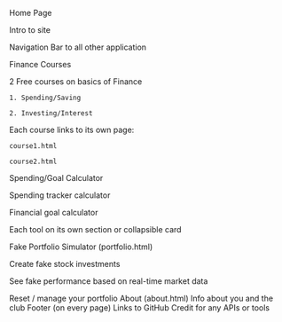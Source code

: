 Home Page

  Intro to site
	
  Navigation Bar to all other application
	
Finance Courses

  2 Free courses on basics of Finance
	
    1. Spending/Saving
		
    2. Investing/Interest
		
  Each course links to its own page:
	
    course1.html
		
    course2.html
		
Spending/Goal Calculator

  Spending tracker calculator
	
  Financial goal calculator
	
  Each tool on its own section or collapsible card
	
Fake Portfolio Simulator (portfolio.html)

  Create fake stock investments
	
  See fake performance based on real-time market data
	
  Reset / manage your portfolio
About (about.html)
  Info about you and the club
Footer (on every page)
  Links to GitHub
  Credit for any APIs or tools
